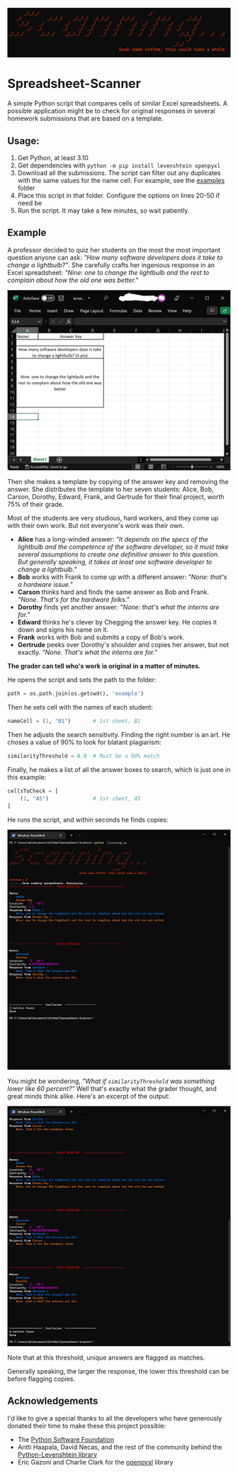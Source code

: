 ![logo](media/logo.jpg)

# Spreadsheet-Scanner
A simple Python script that compares cells of similar Excel spreadsheets. A possible application might be to check for original responses in several homework submissions that are based on a template.


## Usage:
1. Get Python, at least 3.10
2. Get dependencies with `python -m pip install levenshtein openpyxl`
3. Download all the submissions. The script can filter out any duplicates with the same values for the name cell. For example, see the [examples](/example/) folder
4. Place this script in that folder. Configure the options on lines 20-50 if need be
5. Run the script. It may take a few minutes, so wait patiently.

## Example
A professor decided to quiz her students on the most the most important question anyone can ask: *"How many software developers does it take to change a lightbulb?"*. She carefully crafts her ingenious response in an Excel spreadsheet: *"Nine: one to change the lightbulb and the rest to complain about how the old one was better."*

![](media/answerkey.jpg)

Then she makes a template by copying of the answer key and removing the answer. She distributes the template to her seven students: Alice, Bob, Carson, Dorothy, Edward, Frank, and Gertrude for their final project, worth 75% of their grade.


Most of the students are very studious, hard workers, and they come up with their own work. But not everyone's work was their own.
* **Alice** has a long-winded answer: *"It depends on the specs of the lightbulb and the competence of the software developer, so it must take several assumptions to create one definitive answer to this question. But generally speaking, it takes at least one software developer to change a lightbulb."* 
* **Bob** works with Frank to come up with a different answer: *"None: that's a hardware issue."*
* **Carson** thinks hard and finds the same answer as Bob and Frank. *"None. That's for the hardware folks."*
* **Dorothy** finds yet another answer: *"None: that's what the interns are for."*
* **Edward** thinks he's clever by Chegging the answer key. He copies it down and signs his name on it.
* **Frank** works with Bob and submits a copy of Bob's work.
* **Gertrude** peeks over Dorothy's shoulder and copies her answer, but not exactly. *"None. That's what the interns are for.*"

**The grader can tell who's work is original in a matter of minutes.**

He opens the script and sets the path to the folder:
```python
path = os.path.join(os.getcwd(), 'example')
```

Then he sets cell with the names of each student:
```python
nameCell = (1, "B1")       # 1st sheet, B1
```

Then he adjusts the search sensitivity. Finding the right number is an art. He choses a value of 90% to look for blatant plagiarism:
```python
similarityThreshold = 0.9  # Must be a 90% match
```

Finally, he makes a list of all the answer boxes to search, which is just one in this example:
```python
cellsToCheck = [
    (1, "A5")              # 1st sheet, A5
]
```

He runs the script, and within seconds he finds copies:

![At 90% similarity, two matches are detected](media/output_90p.jpg)

You might be wondering, *"What if `similarityThreshold` was something lower like 60 percent?"* Well that's exactly what the grader thought, and great minds think alike. Here's an excerpt of the output:

![At 60% similarity, six matches are detected](media/output_60p.jpg)

Note that at this threshold, unique answers are flagged as matches.

Generally speaking, the larger the response, the lower this threshold can be before flagging copies.


## Acknowledgements
I'd like to give a special thanks to all the developers who have generously donated their time to make these this project possible:

* The [Python Software Foundation](https://www.python.org/)
* Antti Haapala, David Necas, and the rest of the community behind the [Python-Levenshtein library](https://github.com/ztane/python-Levenshtein)
* Eric Gazoni and Charlie Clark for the [openpyxl](https://openpyxl.readthedocs.io/en/stable/) library
